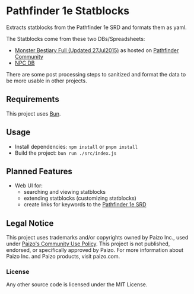 # Pathfinder 1e Statblocks

Extracts statblocks from the Pathfinder 1e SRD and formats them as yaml.

The Statblocks come from these two DBs/Spreadsheets:

* [Monster Bestiary Full (Updated 27Jul2015)](https://docs.google.com/spreadsheets/d/1Vn18JFxojAGXD4irfJM0hYiL9-198vO-Pj_5bbuUtbw/edit#gid=1526751511) as hosted on [Pathfinder Community](https://www.pathfindercommunity.net/home/databases/monsters)
* [NPC DB](https://www.d20pfsrd.com/bestiary/npc-s/npc-db)

There are some post processing steps to sanitized and format the data to be more
usable in other projects.

## Requirements

This project uses [Bun](https://bun.sh/).

## Usage

* Install dependencies: `npm install` or `pnpm install`
* Build the project: `bun run ./src/index.js`

## Planned Features

* Web UI for:
  * searching and viewing statblocks
  * extending statblocks (customizing statblocks)
  * create links for keywords to the [Pathfinder 1e SRD](https://www.d20pfsrd.com/)

## Legal Notice

This project uses trademarks and/or copyrights owned by Paizo Inc., used under
[Paizo's Community Use Policy](https://paizo.com/community/communityuse). This
project is not published, endorsed, or specifically approved by Paizo. For more
information about Paizo Inc. and Paizo products, visit paizo.com.

### License

Any other source code is licensed under the MIT License.
